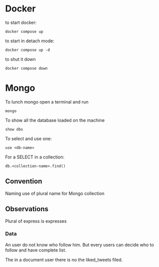 # Docker
to start docker:

```
docker compose up
```

to start in detach mode:

```
docker compose up -d
```

to shut it down

```
docker compose down
```

# Mongo
To lunch mongo open a terminal and run

```
mongo
```

To show all the database loaded on the machine

```
show dbs
```

To select and use one:

```
use <db-name>
```

For a SELECT in a collection:
```
db.<collection-name>.find()
```

## Convention

Naming
use of plural name for Mongo collection

## Observations

Plural of express is expresses

### Data
An user do not know who follow him. But every users can decide who to follow and have  complete list.

The in a document user there is no the liked_tweets filed.
